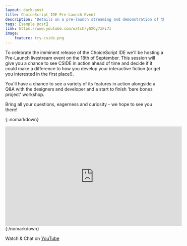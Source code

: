 ```yaml
---
layout: dark-post
title: ChoiceScript IDE Pre-Launch Event
description: "Details on a pre-launch streaming and demonstration of the ChoiceScript IDE"
tags: [sample post]
link: https://www.youtube.com/watch/yGXOy7zFi7I
image:
    feature: try-cside.png
---
```


To celebrate the imminent release of the ChoiceScript IDE we'll be hosting a Pre-Launch livestream event on the 18th of September.
This session will give you a chance to see CSIDE in action ahead of time and decide if it could make a difference to how you develop your interactive fiction (or get you interested in the first place!).

You'll have a chance to see a variety of its features in action alongside a Q&A with the designers and developer and a start to finish 'bare bones project' workshop.

Bring all your questions, eagerness and curiosity - we hope to see you there!

<!-- more -->

{::nomarkdown}
<iframe width="560" height="315" src="https://www.youtube.com/embed/yGXOy7zFi7I" frameborder="0" allowfullscreen></iframe>
{:/nomarkdown}

Watch & Chat on [YouTube](https://www.youtube.com/watch/yGXOy7zFi7I)
